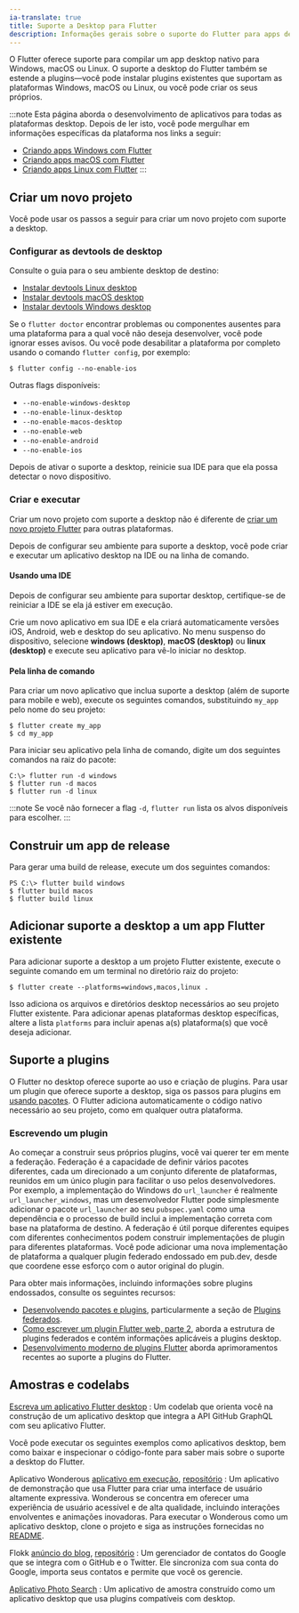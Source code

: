 ```yaml
---
ia-translate: true
title: Suporte a Desktop para Flutter
description: Informações gerais sobre o suporte do Flutter para apps desktop.
---
```


O Flutter oferece suporte para compilar um app desktop nativo para Windows, macOS ou Linux. O suporte a desktop do Flutter também se estende a plugins&mdash;você pode instalar plugins existentes que suportam as plataformas Windows, macOS ou Linux, ou você pode criar os seus próprios.

:::note
Esta página aborda o desenvolvimento de aplicativos para todas as plataformas desktop. Depois de ler isto, você pode mergulhar em informações específicas da plataforma nos links a seguir:

* [Criando apps Windows com Flutter][]
* [Criando apps macOS com Flutter][]
* [Criando apps Linux com Flutter][]
:::

[Criando apps Windows com Flutter]: /platform-integration/windows/building
[Criando apps macOS com Flutter]: /platform-integration/macos/building
[Criando apps Linux com Flutter]: /platform-integration/linux/building

## Criar um novo projeto

Você pode usar os passos a seguir para criar um novo projeto com suporte a desktop.

### Configurar as devtools de desktop

Consulte o guia para o seu ambiente desktop de destino:

* [Instalar devtools Linux desktop][Linux-devtools]
* [Instalar devtools macOS desktop][macOS-devtools]
* [Instalar devtools Windows desktop][Windows-devtools]

[Linux-devtools]: /get-started/install/linux/desktop
[macOS-devtools]: /get-started/install/macos/desktop
[Windows-devtools]: /get-started/install/windows/desktop

Se o `flutter doctor` encontrar problemas ou componentes ausentes para uma plataforma para a qual você não deseja desenvolver, você pode ignorar esses avisos. Ou você pode desabilitar a plataforma por completo usando o comando `flutter config`, por exemplo:

```console
$ flutter config --no-enable-ios
```

Outras flags disponíveis:

* `--no-enable-windows-desktop`
* `--no-enable-linux-desktop`
* `--no-enable-macos-desktop`
* `--no-enable-web`
* `--no-enable-android`
* `--no-enable-ios`

Depois de ativar o suporte a desktop, reinicie sua IDE para que ela possa detectar o novo dispositivo.

### Criar e executar

Criar um novo projeto com suporte a desktop não é diferente de [criar um novo projeto Flutter][] para outras plataformas.

Depois de configurar seu ambiente para suporte a desktop, você pode criar e executar um aplicativo desktop na IDE ou na linha de comando.

[criar um novo projeto Flutter]: /get-started/test-drive

#### Usando uma IDE

Depois de configurar seu ambiente para suportar desktop, certifique-se de reiniciar a IDE se ela já estiver em execução.

Crie um novo aplicativo em sua IDE e ela criará automaticamente versões iOS, Android, web e desktop do seu aplicativo. No menu suspenso do dispositivo, selecione **windows (desktop)**, **macOS (desktop)** ou **linux (desktop)** e execute seu aplicativo para vê-lo iniciar no desktop.

#### Pela linha de comando

Para criar um novo aplicativo que inclua suporte a desktop (além de suporte para mobile e web), execute os seguintes comandos, substituindo `my_app` pelo nome do seu projeto:

```console
$ flutter create my_app
$ cd my_app
```

Para iniciar seu aplicativo pela linha de comando, digite um dos seguintes comandos na raiz do pacote:

```console
C:\> flutter run -d windows
$ flutter run -d macos
$ flutter run -d linux
```

:::note
Se você não fornecer a flag `-d`, `flutter run` lista os alvos disponíveis para escolher.
:::

## Construir um app de release

Para gerar uma build de release, execute um dos seguintes comandos:

```console
PS C:\> flutter build windows
$ flutter build macos
$ flutter build linux
```

## Adicionar suporte a desktop a um app Flutter existente

Para adicionar suporte a desktop a um projeto Flutter existente, execute o seguinte comando em um terminal no diretório raiz do projeto:

```console
$ flutter create --platforms=windows,macos,linux .
```

Isso adiciona os arquivos e diretórios desktop necessários ao seu projeto Flutter existente. Para adicionar apenas plataformas desktop específicas, altere a lista `platforms` para incluir apenas a(s) plataforma(s) que você deseja adicionar.

## Suporte a plugins

O Flutter no desktop oferece suporte ao uso e criação de plugins. Para usar um plugin que oferece suporte a desktop, siga os passos para plugins em [usando pacotes][]. O Flutter adiciona automaticamente o código nativo necessário ao seu projeto, como em qualquer outra plataforma.

### Escrevendo um plugin

Ao começar a construir seus próprios plugins, você vai querer ter em mente a federação. Federação é a capacidade de definir vários pacotes diferentes, cada um direcionado a um conjunto diferente de plataformas, reunidos em um único plugin para facilitar o uso pelos desenvolvedores. Por exemplo, a implementação do Windows do `url_launcher` é realmente `url_launcher_windows`, mas um desenvolvedor Flutter pode simplesmente adicionar o pacote `url_launcher` ao seu `pubspec.yaml` como uma dependência e o processo de build inclui a implementação correta com base na plataforma de destino. A federação é útil porque diferentes equipes com diferentes conhecimentos podem construir implementações de plugin para diferentes plataformas. Você pode adicionar uma nova implementação de plataforma a qualquer plugin federado endossado em pub.dev, desde que coordene esse esforço com o autor original do plugin.

Para obter mais informações, incluindo informações sobre plugins endossados, consulte os seguintes recursos:

* [Desenvolvendo pacotes e plugins][], particularmente a seção de [Plugins federados][].
* [Como escrever um plugin Flutter web, parte 2][], aborda a estrutura de plugins federados e contém informações aplicáveis a plugins desktop.
* [Desenvolvimento moderno de plugins Flutter][] aborda aprimoramentos recentes ao suporte a plugins do Flutter.

[usando pacotes]: /packages-and-plugins/using-packages
[Desenvolvendo pacotes e plugins]: /packages-and-plugins/developing-packages
[Plugins federados]: /packages-and-plugins/developing-packages#federated-plugins
[Como escrever um plugin Flutter web, parte 2]: {{site.flutter-medium}}/how-to-write-a-flutter-web-plugin-part-2-afdddb69ece6
[Desenvolvimento moderno de plugins Flutter]: {{site.flutter-medium}}/modern-flutter-plugin-development-4c3ee015cf5a

## Amostras e codelabs

[Escreva um aplicativo Flutter desktop][]
: Um codelab que orienta você na construção de um aplicativo desktop que integra a API GitHub GraphQL com seu aplicativo Flutter.

Você pode executar os seguintes exemplos como aplicativos desktop, bem como baixar e inspecionar o código-fonte para saber mais sobre o suporte a desktop do Flutter.

Aplicativo Wonderous [aplicativo em execução][wonderous-app], [repositório][wonderous-repo]
: Um aplicativo de demonstração que usa Flutter para criar uma interface de usuário altamente expressiva. Wonderous se concentra em oferecer uma experiência de usuário acessível e de alta qualidade, incluindo interações envolventes e animações inovadoras. Para executar o Wonderous como um aplicativo desktop, clone o projeto e siga as instruções fornecidas no [README][wonderous-readme].

Flokk [anúncio do blog][gskinner-flokk-blogpost], [repositório][gskinner-flokk-repo]
: Um gerenciador de contatos do Google que se integra com o GitHub e o Twitter. Ele sincroniza com sua conta do Google, importa seus contatos e permite que você os gerencie.

[Aplicativo Photo Search][]
: Um aplicativo de amostra construído como um aplicativo desktop que usa plugins compatíveis com desktop.

[wonderous-app]: {{site.wonderous}}/web
[wonderous-repo]: {{site.repo.wonderous}}
[wonderous-readme]: {{site.repo.wonderous}}#wonderous
[Aplicativo Photo Search]: {{site.repo.samples}}/tree/main/desktop_photo_search
[gskinner-flokk-repo]: {{site.github}}/gskinnerTeam/flokk
[gskinner-flokk-blogpost]: https://blog.gskinner.com/archives/2020/09/flokk-how-we-built-a-desktop-app-using-flutter.html
[Escreva um aplicativo Flutter desktop]: {{site.codelabs}}/codelabs/flutter-github-client
